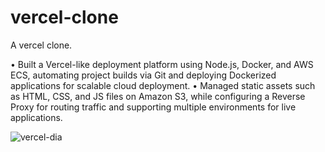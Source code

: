 # vercel-clone
A vercel clone.


• Built a Vercel-like deployment platform using Node.js, Docker, and AWS ECS, automating project builds via Git and deploying
Dockerized applications for scalable cloud deployment.
• Managed static assets such as HTML, CSS, and JS files on Amazon S3, while configuring a Reverse Proxy for routing traffic and
supporting multiple environments for live applications.



![vercel-dia](https://github.com/user-attachments/assets/b66d375b-55e6-4ce8-ac14-4561f9f3b93e)
